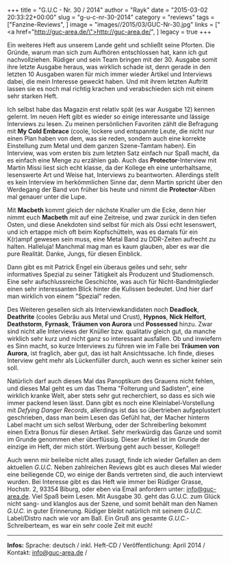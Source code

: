 +++
title = "G.U.C - Nr. 30 / 2014"
author = "Rayk"
date = "2015-03-02 20:33:22+00:00"
slug = "g-u-c-nr-30-2014"
category = "reviews"
tags = ["Fanzine-Reviews", ]
image = "images//2015/03/GUC-Nr-30.jpg"
links = ["<a href=\"http://guc-area.de/\">http://guc-area.de/</a>", ]
legacy = true
+++

Ein weiteres Heft aus unserem Lande geht und schließt seine Pforten. Die Gründe, warum man sich zum Aufhören entschlossen hat, kann ich gut nachvollziehen. Rüdiger und sein Team bringen mit der 30. Ausgabe somit ihre letzte Ausgabe heraus, was wirklich schade ist, denn gerade in den letzten 10 Ausgaben waren für mich immer wieder Artikel und Interviews dabei, die mein Interesse geweckt haben. Und mit ihrem letzten Auftritt lassen sie es noch mal richtig krachen und verabschieden sich mit einem sehr starken Heft.

Ich selbst habe das Magazin erst relativ spät (es war Ausgabe 12) kennen gelernt. Im neuen Heft gibt es wieder so einige interessante und lässige Interviews zu lesen. Zu meinen persönlichen Favoriten zählt die Befragung mit **My Cold Embrace** (coole, lockere und entspannte Leute, die nicht nur einen Plan haben von dem, was sie reden, sondern auch eine korrekte Einstellung zum Metal und dem ganzen Szene-Tamtam haben). Ein Interview, was vom ersten bis zum letzten Satz einfach nur Spaß macht, da es einfach eine Menge zu erzählen gab. Auch das **Protector**-Interview mit Martin Missi liest sich echt klasse, da der Kollege eh eine unterhaltsame, lesenswerte Art und Weise hat, Interviews zu beantworten. Allerdings stellt es kein Interview im herkömmlichen Sinne dar, denn Martin spricht über den Werdegang der Band von früher bis heute und nimmt die **Protector**-Alben mal genauer unter die Lupe.

Mit **Macbeth** kommt gleich der nächste Knaller um die Ecke, denn hier nimmt euch **Macbeth** mit auf eine Zeitreise, und zwar zurück in den tiefen Osten, und diese Anekdoten sind selbst für mich als Ossi echt lesenswert, und ich ertappe mich oft beim Kopfschütteln, was es damals für ein K(r)ampf gewesen sein muss, eine Metal Band zu DDR-Zeiten aufrecht zu halten. Halleluja! Manchmal mag man es kaum glauben, aber es war die pure Realität. Danke, Jungs, für diesen Einblick.

Dann gibt es mit Patrick Engel ein überaus geiles und sehr, sehr informatives Spezial zu seiner Tätigkeit als Produzent und Studiomensch. Eine sehr aufschlussreiche Geschichte, was auch für Nicht-Bandmitglieder einen sehr interessanten Blick hinter die Kulissen bedeutet. Und hier darf man wirklich von einem "Spezial" reden.

Des Weiteren gesellen sich als Interviewkandidaten noch **Deadlock**, **Deathrite** (cooles Gebräu aus Metal und Crust), **Hypnos**, **Nick Helfort**, **Deathstorm**, **Fyrnask**, **Träumen von Aurora** und **Possessed** hinzu. Zwar sind nicht alle Interviews der Knüller bzw. qualitativ gleich gut, da manche wirklich sehr kurz und nicht ganz so interessant ausfallen. Ob und inwiefern es Sinn macht, so kurze Interviews zu führen wie im Falle bei **Träumen von Aurora**, ist fraglich, aber gut, das ist halt Ansichtssache. Ich finde, dieses Interview geht mehr als Lückenfüller durch, auch wenn es sicher keiner sein soll.

Natürlich darf auch dieses Mal das Panoptikum des Grauens nicht fehlen, und dieses Mal geht es um das Thema "Folterung und Sadisten", eine wirklich kranke Welt, aber stets sehr gut recherchiert, so dass es sich wie immer packend lesen lässt. Dann gibt es noch eine Kleinlabel-Vorstellung mit _Defying Danger Records_, allerdings ist das so übertrieben aufgeplustert geschrieben, dass man beim Lesen das Gefühl hat, der Macher hinterm Label macht um sich selbst Werbung, oder der Schreiberling bekommt einen Extra Bonus für diesen Artikel. Sehr merkwürdig das Ganze und somit im Grunde genommen eher überflüssig. Dieser Artikel ist im Grunde der einzige im Heft, der mich stört. Werbung geht auch besser, Kollege!!

Auch wenn mir beileibe nicht alles zusagt, finde ich wieder Gefallen an dem aktuellen _G.U.C._ Neben zahlreichen Reviews gibt es auch dieses Mal wieder eine beiliegende CD, wo einige der Bands vertreten sind, die auch interviewt wurden. Bei Interesse gibt es das Heft wie immer bei Rüdiger Grasse, Hochstr. 2, 93354 Biburg, oder eben via Email anfordern unter: <a href="mailto:info@guc-area.de">info@guc-area.de</a>. Viel Spaß beim Lesen. Mit Ausgabe 30. geht das G.U.C. zum Glück nicht sang- und klanglos aus der Szene, und somit behält man den Namen _G.U.C._ in guter Erinnerung. Rüdiger bleibt natürlich mit seinem _G.U.C._ Label/Distro nach wie vor am Ball. Ein Gruß ans gesamte _G.U.C._-Schreiberteam, es war ein sehr coole Zeit mit euch!



---
**Infos:**
Sprache: deutsch / 
inkl. Heft-CD / 
Veröffentlichung: April 2014 / 
Kontakt: <a href="mailto:info@guc-area.de">info@guc-area.de</a> / 
